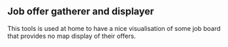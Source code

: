 ## Job offer gatherer and displayer

This tools is used at home to have a nice visualisation of
some job board that provides no map display of their offers.
